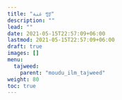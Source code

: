 ```yaml
---
title: "غنة গুন্না"
description: ""
lead: ""
date: 2021-05-15T22:57:09+06:00
lastmod: 2021-05-15T22:57:09+06:00
draft: true
images: []
menu: 
  tajweed:
    parent: "moudu_ilm_tajweed"
weight: 80
toc: true
---
```



